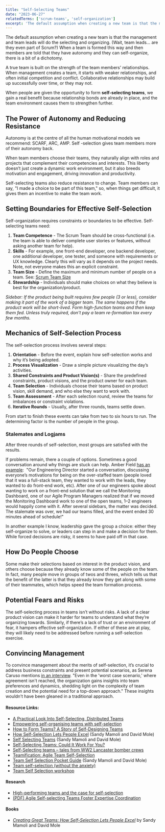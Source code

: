 ```yaml
---
title: "Self-Selecting Teams"
date: "2023-06-27"
relatedTerms: ['scrum-teams', 'self-organization']
excerpt: 'The default assumption when creating a new team is that the management and team leads will'
---
```


The default assumption when creating a new team is that the management and team leads will do the selecting and organizing. (Wait, team leads... are they even part of Scrum?) When a team is formed this way and then members are told that they have autonomy and they can self-organize, there is a bit of a dichotomy.

A true team is built on the strength of the team members' relationships. When management creates a team, it starts with weaker relationships, and often initial competition and conflict. Collaborative relationships may build up successfully over time, or they may not.

When people are given the opportunity to form **self-selecting teams**, we gain a real benefit because relationship bonds are already in place, and the team environment causes them to strengthen further.

## The Power of Autonomy and Reducing Resistance

Autonomy is at the centre of all the human motivational models we recommend: SCARF, ARC, AMP. Self -selection gives team members more of their autonomy back.

When team members choose their teams, they naturally align with roles and projects that complement their competencies and interests. This liberty doesn’t just create a dynamic work environment, but it also breeds motivation and engagement, driving innovation and productivity.

Self-selecting teams also reduce resistance to change. Team members can say, "I made a choice to be part of this team," so, when things get difficult, it gives them an incentive to make the team work.

## Setting Boundaries for Effective Self-Selection

Self-organization requires constraints or boundaries to be effective. Self-selecting teams need:

1. **Team Competence** - The Scrum Team should be cross-functional (i.e. the team is able to deliver complete user stories or features, without asking another team for help).
2. **Skills** - For example, one front-end developer, one backend developer, one additional developer, one tester, and someone with requirements or UX knowledge. Clearly this will vary as it depends on the project needs. Note, not everyone makes this an explicit constraint.
3. **Team Size** - Define the maximum and minimum number of people on a team. See: [Scrum Team Size](/blog/scrum-team-size.html)
4. **Stewardship** - Individuals should make choices on what they believe is best for the organization/product.

_Sidebar: If the product being built requires few people (3 or less), consider making it part of the work of a bigger team. The same happens if the product work will be short-lived. Form high-function teams and then keep them fed. Unless truly required, don't pay a team re-formation tax every few months._

## Mechanics of Self-Selection Process

The self-selection process involves several steps:

1. **Orientation** - Before the event, explain how self-selection works and why it’s being adopted.
2. **Process Visualization** - Draw a simple picture visualizing the day’s activities.
3. **Shared Constraints and Product Vision(s)** - Share the predefined constraints, product visions, and the product owner for each team.
4. **Team Selection** - Individuals choose their teams based on product vision, skill demand, and who else they want to work with.
5. **Team Assessment** - After each selection round, review the teams for imbalances or constraint violations.
6. **Iterative Rounds** - Usually, after three rounds, teams settle down.

From start to finish these events can take from two to six hours to run. The determining factor is the number of people in the group.

### Stalemates and Logjams

After three rounds of self-selection, most groups are satisfied with the results.

If problems remain, there a couple of options. Sometimes a good conversation around why things are stuck can help. Amber Field [has an example](https://amberrfield.com/self-selecting-teams-could-it-work-for-you/):  "Our Engineering Director started a conversation, discussing everyone’s motivations for being on the over-staffed team (people loved that it was a full-stack team, they wanted to work with the leads, they wanted to do front-end work, etc). After one of our engineers spoke about wanting to work on a front-end solution that we call the Monitoring Dashboard, one of our Agile Program Managers realized that if we moved the Monitoring Dashboard work to one of the open teams, 1–2 engineers would happily come with it. After several sidebars, the matter was decided. The stalemate was over, we had our teams filled, and the event ended 30 minutes ahead of schedule!"

In another example I know, leadership gave the group a choice: either they self-organize to solve, or leaders can step in and make a decision for them. While forced decisions are risky, it seems to have paid off in that case.

## How Do People Choose

Some make their selections based on interest in the product vision, and others choose because they already know some of the people on the team. In fact, many people move in groups of twos and threes, which tells us that the benefit of the latter is that they already know they get along with some of their teammates, which helps speed the team formation process.

## Potential Fears and Risks

The self-selecting process in teams isn’t without risks. A lack of a clear product vision can make it harder for teams to understand what they’re organizing towards. Similarly, if there’s a lack of trust or an environment of fear, it hampers effective self-organization. If either of these are at play, they will likely need to be addressed before running a self-selection exercise.

## Convincing Management

To convince management about the merits of self-selection, it’s crucial to address business constraints and present potential scenarios, as Serena Caruso mentions [in an interview](https://www.infoq.com/news/2017/11/self-selection-teams/). "Even in the 'worst case scenario,' where agreement isn't reached, the organization gains insights into team preferences and dynamics, shedding light on the complexity of team creation and the potential need for a top-down approach." These insights wouldn’t have been gleaned in a traditional approach.

#### Resource Links:

- [A Practical Look Into Self-Selecting, Distributed Teams](https://www.agilealliance.org/resources/experience-reports/a-practical-look-into-self-selecting-distributed-teams/)
- [Empowering self-organising teams with self-selection](https://www.andykelk.net/agile/empowering-self-organising-teams-with-self-selection)
- [How to Form Teams? A Story of Self-Designing Teams](https://www.ahmadfahmy.com/blog/2013/12/5/the-rise-of-the-team)
- [How Self-Selection Lets People Excel](https://businessagility.institute/learn/how-self-selection-lets-people-excel-the-guide/230) (Sandy Mamoli and David Mole)
- [Self Selecting Teams](https://www.methodsandtools.com/archive/selfselectingteams.php) (Sandy Mamoli and David Mole)
- [Self-Selecting Teams: Could It Work For You?](https://amberrfield.com/self-selecting-teams-could-it-work-for-you/)
- [Self-Selecting teams – tales from WW2 Lancaster bomber crews](https://lunatractor.com/blog/2014/01/12/self-selecting-teams-tales-from-ww2-lancaster-bomber-crews/)
- [Teamification: Agile Team Self-Selection](https://info.projectbrilliant.com/blog/teamification-agile-team-self-selection)
- [Team Self Selection Pocket Guide](https://nomad8.com/uploads/Self_Selection_Pocket_Guide.pdf) (Sandy Mamoli and David Mole)
- [Team self-selection (without the anxiety)](https://leadingagileteams.com/2019/09/13/team-self-selection-minus-the-anxiety/)
- [Team Self Selection workshop](https://dandypeople.com/blog/team-self-selection-workshop/)

#### Research

- [High-performing teams and the case for self-selection](https://halopsychology.com/2018/04/09/high-performing-teams-and-the-case-for-self-selection/)
- [(PDF) Agile Self-selecting Teams Foster Expertise Coordination](https://www.researchgate.net/publication/345458070_Agile_Self-selecting_Teams_Foster_Expertise_Coordination)

#### Books

- _[Creating Great Teams: How Self-Selection Lets People Excel](https://pragprog.com/titles/mmteams/creating-great-teams/)_ by Sandy Mamoli and David Mole

